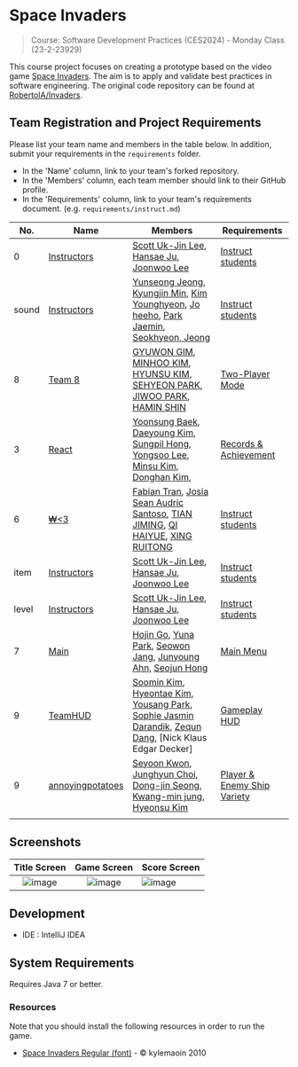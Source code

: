 # Space Invaders

> Course: Software Development Practices (CES2024) - Monday Class (23-2-23929)

This course project focuses on creating a prototype based on the video game [Space Invaders](https://en.wikipedia.org/wiki/Space_Invaders). The aim is to apply and validate best practices in software engineering. The original code repository can be found at [RobertoIA/Invaders](https://github.com/RobertoIA/Invaders).

## Team Registration and Project Requirements

Please list your team name and members in the table below. In addition, submit your requirements in the `requirements` folder.

- In the 'Name' column, link to your team's forked repository.
- In the 'Members' column, each team member should link to their GitHub profile.
- In the 'Requirements' column, link to your team's requirements document. (e.g. `requirements/instruct.md`)

| No. | Name                                | Members                                                                                                                                                                              | Requirements      |
|-----|-------------------------------------|--------------------------------------------------------------------------------------------------------------------------------------------------------------------------------------|-------------------|
| 0   | [Instructors](https://github.com/PurpleBananass/Invaders) | [Scott Uk-Jin Lee](https://github.com/scottukjinlee/scottukjinlee), [Hansae Ju](https://github.com/Verssae/Verssae), [Joonwoo Lee](https://github.com/PurpleBananass/PurpleBananass) | [Instruct students](requirements/instruct.md) |
| sound   | [Instructors](https://github.com/yunsseong/2023_CES2024_SpaceInvaders_GroovyRoom) | [Yunseong Jeong](https://github.com/yunsseong), [Kyungjin Min](https://github.com/KJ-Min), [Kim Younghyeon](https://github.com/kim0hyeon?tab=repositories), [Jo heeho](https://github.com/joheeho), [Park Jaemin](https://github.com/PurpleBananass/PurpleBananass), [Seokhyeon, Jeong](https://github.com/PurpleBananass/PurpleBananass) | [Instruct students](https://github.com/yunsseong/2023_CES2024_SpaceInvaders_GroovyRoom/blob/main/README.md) |
| 8            | [Team 8](https://github.com/sheenhm/Invaders)      | [GYUWON GIM](https://github.com/gimgyuwon), [MINHOO KIM](https://github.com/GBApple), [HYUNSU KIM](https://github.com/brightalot), [SEHYEON PARK](https://github.com/gepetton), [JIWOO PARK](https://github.com/Nutriatree), [HAMIN SHIN](https://github.com/sheenhm) | [Two-Player Mode](requirements/team8.md)      |
| 3   | [React](https://github.com/bysxx/Invaders) | [Yoonsung Baek](https://github.com/bysxx/bysxx), [Daeyoung Kim](https://github.com/daeyoung0/daeyoung0), [Sungpil Hong](https://github.com/tjdvlf2880/tjdvlf2880), [Yongsoo Lee](https://github.com/dydtn8653/dydtn8653), [Minsu Kim](https://github.com/absolute-LeeDongHee/absolute-LeeDongHee), [Donghan Kim](https://github.com/kim-dong-han/kim-dong-han), | [Records & Achievement](requirements/react.md) |
| 6   | [₩<3](https://github.com/fabiantran5200/Invaders_Currency) | [Fabian Tran](https://github.com/fabiantran5200), [Josia Sean Audric Santoso](https://github.com/josia-santoso), [TIAN JIMING](https://github.com/TIANjiming07), [QI HAIYUE](https://github.com/KlayQi), [XING RUITONG](https://github.com/XINGRUITONG) | [Instruct students](requirements/instruct.md) |
| item   | [Instructors](https://github.com/Verssae/Invaders) | [Scott Uk-Jin Lee](https://github.com/scottukjinlee/scottukjinlee), [Hansae Ju](https://github.com/Verssae/Verssae), [Joonwoo Lee](https://github.com/PurpleBananass/PurpleBananass) | [Instruct students](requirements/instruct.md) |
| level   | [Instructors](https://github.com/Verssae/Invaders) | [Scott Uk-Jin Lee](https://github.com/scottukjinlee/scottukjinlee), [Hansae Ju](https://github.com/Verssae/Verssae), [Joonwoo Lee](https://github.com/PurpleBananass/PurpleBananass) | [Instruct students](requirements/instruct.md) |
| 7   | [Main](https://github.com/khj0998/Invaders) | [Hojin Go](https://github.com/khj0998/khj0998), [Yuna Park](https://github.com/yuna0833/yuna0833), [Seowon Jang](https://github.com/jangseowon03/jangseowon03), [Junyoung Ahn](https://github.com/Ahnjunyoung1110/AhnJunYoung1110), [Seojun Hong](https://github.com/myunghong/myunghong) | [Main Menu](requirements/Main.md) |
| 9   | [TeamHUD](https://github.com/erin330/team9) | [Soomin Kim](https://github.com/erin330/main), [Hyeontae Kim](https://github.com/kht9938/myrepo), [Yousang Park](https://github.com/eddylily/resume), [Sophie Jasmin Darandik](https://github.com/sophiejasmin), [Zequn Dang](https://github.com/ShawnCodingShit1), [Nick Klaus Edgar Decker] | [Gameplay HUD](requirements/gameplayHUD.md) |
| 9 | [annoyingpotatoes](https://github.com/math-odd/annoyingpotatoes/)         | [Seyoon Kwon](https://github.com/math-odd/math-odd/), [Junghyun Choi](https://github.com/jungchoib/jungchoib/), [Dong-jin Seong](https://github.com/yaho1231/yaho1231/), [Kwang-min jung](https://github.com/jukanmi/jukanmi/), [Hyeonsu Kim](https://github.com/plmokn5w/plmokn5w)                                                                                                                                                                            | [Player & Enemy Ship Variety](requirements/annoyingPotatoes.md) |
|     |                                     |                                                                                                                                                                                      |                   |

## Screenshots

Title Screen               |  Game Screen              | Score Screen
:-------------------------:|:-------------------------:|:---------
![image](https://user-images.githubusercontent.com/69495129/136980139-7ad6adab-3f11-4711-b0a6-341080aa3361.png)   |  ![image](https://user-images.githubusercontent.com/69495129/136980236-c5d9ef85-f09a-47a7-b9d9-948f7b624002.png)|![image](https://user-images.githubusercontent.com/69495129/136980681-93dcadaf-08cb-48d8-90c9-68c651a115c9.png)

## Development

- IDE : IntelliJ IDEA

## System Requirements

Requires Java 7 or better.

### Resources

Note that you should install the following resources in order to run the game.

- [Space Invaders Regular (font)](http://www.fonts2u.com/space-invaders-regular.font) - &copy; kylemaoin 2010
